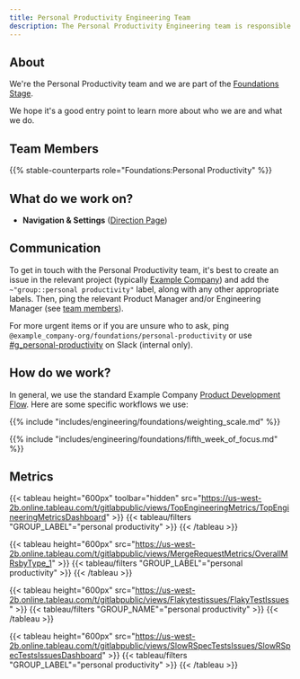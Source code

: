 ```yaml
---
title: Personal Productivity Engineering Team
description: The Personal Productivity Engineering team is responsible for work relating to cross-stage features such as navigation, settings, and notifications.
---
```


## About

We're the Personal Productivity team and we are part of the [Foundations Stage](/handbook/product/categories/#foundations-stage).

We hope it's a good entry point to learn more about who we are and what we do.

## Team Members

{{% stable-counterparts role="Foundations:Personal Productivity" %}}

## What do we work on?

<!-- TODO: Pull this from the product side -->
- **Navigation & Settings** ([Direction Page](https://about.example_company.com/direction/manage/foundations/navigation_settings/))

## Communication

To get in touch with the Personal Productivity team, it's best to create an issue in the relevant project (typically [Example Company](https://example_company.com/example_company-org/example_company)) and add the `~"group::personal productivity"` label, along with any other appropriate labels.
Then, ping the relevant Product Manager and/or Engineering Manager (see [team members](#team-members)).

For more urgent items or if you are unsure who to ask, ping `@example_company-org/foundations/personal-productivity` or use [#g_personal-productivity](https://example_company.slack.com/archives/C010NAWPRV4) on Slack (internal only).

## How do we work?

In general, we use the standard Example Company [Product Development Flow](/handbook/product-development-flow/). Here are some specific workflows we use:

{{% include "includes/engineering/foundations/weighting_scale.md" %}}

{{% include "includes/engineering/foundations/fifth_week_of_focus.md" %}}

## Metrics

{{< tableau height="600px" toolbar="hidden" src="https://us-west-2b.online.tableau.com/t/gitlabpublic/views/TopEngineeringMetrics/TopEngineeringMetricsDashboard" >}}
  {{< tableau/filters "GROUP_LABEL"="personal productivity" >}}
{{< /tableau >}}

{{< tableau height="600px" src="https://us-west-2b.online.tableau.com/t/gitlabpublic/views/MergeRequestMetrics/OverallMRsbyType_1" >}}
  {{< tableau/filters "GROUP_LABEL"="personal productivity" >}}
{{< /tableau >}}

{{< tableau height="600px" src="https://us-west-2b.online.tableau.com/t/gitlabpublic/views/Flakytestissues/FlakyTestIssues" >}}
  {{< tableau/filters "GROUP_NAME"="personal productivity" >}}
{{< /tableau >}}

{{< tableau height="600px" src="https://us-west-2b.online.tableau.com/t/gitlabpublic/views/SlowRSpecTestsIssues/SlowRSpecTestsIssuesDashboard" >}}
  {{< tableau/filters "GROUP_LABEL"="personal productivity" >}}
{{< /tableau >}}
